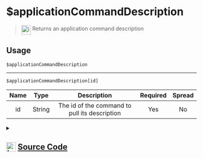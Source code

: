 # $applicationCommandDescription
> <img align="top" src="https://upload.wikimedia.org/wikipedia/commons/thumb/e/e4/Infobox_info_icon.svg/160px-Infobox_info_icon.svg.png?20150409153300" alt="image" width="25" height="auto"> Returns an application command description
## Usage
```
$applicationCommandDescription
```
---
```
$applicationCommandDescription[id]
```
| Name | Type | Description | Required | Spread
| :---: | :---: | :---: | :---: | :---: |
id | String | The id of the command to pull its description | Yes | No
<details>
<summary>
    
## <img align="top" src="https://cdn4.iconfinder.com/data/icons/iconsimple-logotypes/512/github-512.png" alt="image" width="25" height="auto">  [Source Code](https://github.com/tryforge/ForgeScript-V2/blob/main/src/native/applicationCommandDescription.ts)
    
</summary>
    
```ts
import { noop } from "lodash"
import { ArgType, NativeFunction, Return } from "../structures"

export default new NativeFunction({
    name: "$applicationCommandDescription",
    version: "1.0.7",
    description: "Returns an application command description",
    brackets: false,
    args: [
        {
            name: "id",
            description: "The id of the command to pull its description",
            rest: false,
            required: true,
            type: ArgType.String,
        },
    ],
    unwrap: true,
    async execute(ctx, [id]) {
        if (this.hasFields) {
            const command = await ctx.client.application.commands.fetch(id).catch(noop)
            return this.success(command ? command.description : undefined)
        }

        return this.success(ctx.interaction?.isCommand() ? ctx.interaction.command?.description : undefined)
    },
})

```
    
</details>